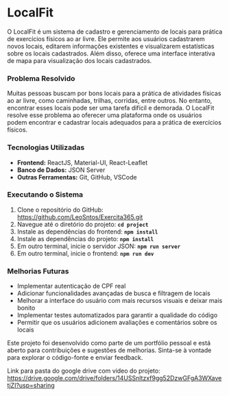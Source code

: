 # LocalFit

O LocalFit é um sistema de cadastro e gerenciamento de locais para prática de exercícios físicos ao ar livre. Ele permite aos usuários cadastrarem novos locais, editarem informações existentes e visualizarem estatísticas sobre os locais cadastrados. Além disso, oferece uma interface interativa de mapa para visualização dos locais cadastrados.

### **Problema Resolvido**

Muitas pessoas buscam por bons locais para a prática de atividades físicas ao ar livre, como caminhadas, trilhas, corridas, entre outros. No entanto, encontrar esses locais pode ser uma tarefa difícil e demorada. O LocalFit resolve esse problema ao oferecer uma plataforma onde os usuários podem encontrar e cadastrar locais adequados para a prática de exercícios físicos.

### **Tecnologias Utilizadas**

- **Frontend:** ReactJS, Material-UI, React-Leaflet
- **Banco de Dados:** JSON Server
- **Outras Ferramentas:** Git, GitHub, VSCode

### **Executando o Sistema**

1. Clone o repositório do GitHub: https://github.com/LeoSntos/Exercita365.git
2. Navegue até o diretório do projeto: **`cd project`**
3. Instale as dependências do frontend: **`npm install`**
4. Instale as dependências do projeto: **`npm install`**
5. Em outro terminal, inicie o servidor JSON: **`npm run server`**
6. Em outro terminal, inicie o frontend: **`npm run dev`**

### **Melhorias Futuras**

- Implementar autenticação de CPF real
- Adicionar funcionalidades avançadas de busca e filtragem de locais
- Melhorar a interface do usuário com mais recursos visuais e deixar mais bonito
- Implementar testes automatizados para garantir a qualidade do código
- Permitir que os usuários adicionem avaliações e comentários sobre os locais

Este projeto foi desenvolvido como parte de um portfólio pessoal e está aberto para contribuições e sugestões de melhorias. Sinta-se à vontade para explorar o código-fonte e enviar feedback.


Link para pasta do google drive com video do projeto:
https://drive.google.com/drive/folders/14USSnltzxf9gg52DzwGFgA3WXavetjZI?usp=sharing
